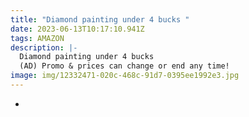 ```yaml
---
title: "Diamond painting under 4 bucks "
date: 2023-06-13T10:17:10.941Z
tags: AMAZON
description: |-
  Diamond painting under 4 bucks 
  (AD) Promo & prices can change or end any time! 
image: img/12332471-020c-468c-91d7-0395ee1992e3.jpg
---
```

*